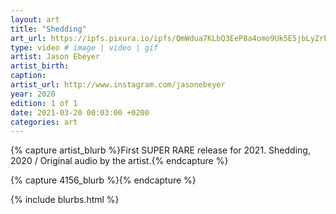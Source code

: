 ```yaml
---
layout: art
title: "Shedding"
art_url: https://ipfs.pixura.io/ipfs/QmWdua7KLbQ3EeP8a4omo9Uk5E5jbLyZrE2WjwvEyokRD9/Shedding.mp4
type: video # image | video | gif
artist: Jason Ebeyer
artist_birth: 
caption: 
artist_url: http://www.instagram.com/jasonebeyer
year: 2020
edition: 1 of 1
date: 2021-03-20 00:03:00 +0200
categories: art
---
```



{% capture artist_blurb %}First SUPER RARE release for 2021. Shedding, 2020 / Original audio by the artist.{% endcapture %}

{% capture 4156_blurb %}{% endcapture %}


{% include blurbs.html %}
		